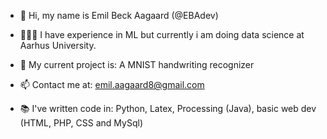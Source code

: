- 👋 Hi, my name is Emil Beck Aagaard (@EBAdev)

-  👨🏽‍💻 I have experience in ML but currently i am doing data science at Aarhus University.

- 🌱 My current project is: A MNIST handwriting recognizer

- 📫 Contact me at: emil.aagaard8@gmail.com

- 📚 I've written code in: Python, Latex, Processing (Java), basic web dev (HTML, PHP, CSS and MySql) 

<!---
EBAdev/EBAdev is a ✨ special ✨ repository because its `README.md` (this file) appears on your GitHub profile.
You can click the Preview link to take a look at your changes.
--->
